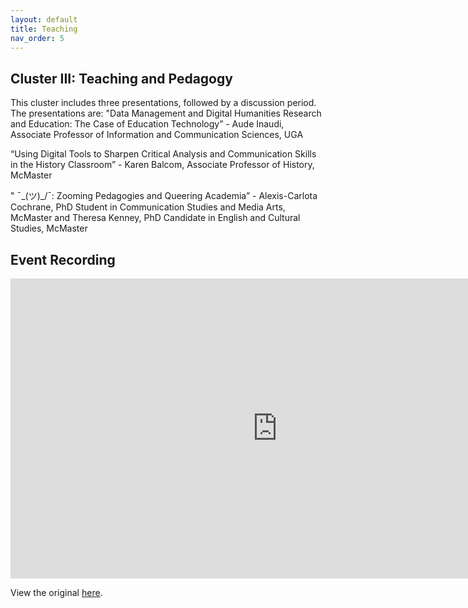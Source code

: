 ```yaml
---
layout: default
title: Teaching
nav_order: 5
---
```


## Cluster III: Teaching and Pedagogy 

This cluster includes three presentations, followed by a discussion period. The presentations are:
"Data Management and Digital Humanities Research and Education: The Case of Education Technology” - Aude Inaudi, Associate Professor of Information and Communication Sciences, UGA

“Using Digital Tools to Sharpen Critical Analysis and Communication Skills in the History Classroom” - Karen Balcom, Associate Professor of History, McMaster

" ¯\_(ツ)_/¯: Zooming Pedagogies and Queering Academia” - Alexis-Carlota Cochrane, PhD Student in Communication Studies and Media Arts, McMaster and Theresa Kenney, PhD Candidate in English and Cultural Studies, McMaster

## Event Recording

<iframe height="480" width="853" allowfullscreen frameborder=0 src="https://echo360.ca/media/4378b2ec-7d0c-4632-a1e4-5a8076a494da/public?autoplay=false&automute=false"></iframe>

View the original [here](https://echo360.ca/media/4378b2ec-7d0c-4632-a1e4-5a8076a494da/public).



